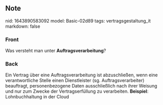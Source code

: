 ## Note
nid: 1643890583092
model: Basic-02d89
tags: vertragsgestaltung_it
markdown: false

### Front
Was versteht man unter <b>Auftragsverarbeitung</b>?

### Back
Ein Vertrag über eine Auftragsverarbeitung ist abzuschließen, wenn
eine verantwortliche Stelle einen Dienstleister (sg.
Auftragsverarbeiter) beauftragt, personenbezogene Daten
ausschließlich nach ihrer Weisung und nur zum Zwecke der
Vertragserfüllung zu verarbeiten. <b>Beispiel</b>: Lohnbuchhaltung
in der Cloud
